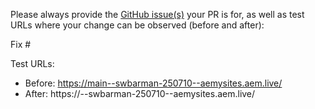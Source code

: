 Please always provide the [GitHub issue(s)](../issues) your PR is for, as well as test URLs where your change can be observed (before and after):

Fix #<gh-issue-id>

Test URLs:
- Before: https://main--swbarman-250710--aemysites.aem.live/
- After: https://<branch>--swbarman-250710--aemysites.aem.live/
